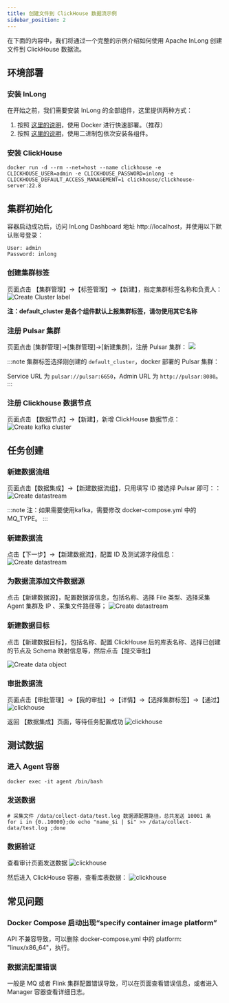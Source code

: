 ```yaml
---
title: 创建文件到 ClickHouse 数据流示例
sidebar_position: 2
---
```


在下面的内容中，我们将通过一个完整的示例介绍如何使用 Apache InLong 创建文件到 ClickHouse 数据流。

## 环境部署
### 安装 InLong

在开始之前，我们需要安装 InLong 的全部组件，这里提供两种方式：
1. 按照 [这里的说明](deployment/docker.md)，使用 Docker 进行快速部署。（推荐）
2. 按照 [这里的说明](deployment/bare_metal.md)，使用二进制包依次安装各组件。

### 安装 ClickHouse
```shell
docker run -d --rm --net=host --name clickhouse -e CLICKHOUSE_USER=admin -e CLICKHOUSE_PASSWORD=inlong -e CLICKHOUSE_DEFAULT_ACCESS_MANAGEMENT=1 clickhouse/clickhouse-server:22.8
```

## 集群初始化
容器启动成功后，访问 InLong Dashboard 地址 http://localhost，并使用以下默认账号登录：
```
User: admin
Password: inlong
```
### 创建集群标签
页面点击 【集群管理】->【标签管理】->【新建】，指定集群标签名称和负责人：
![Create Cluster label](img/clickhouse/create_cluster_label.png)

**注：default_cluster 是各个组件默认上报集群标签，请勿使用其它名称**

### 注册 Pulsar 集群
页面点击 [集群管理]->[集群管理]->[新建集群]，注册 Pulsar 集群：
![](img/create_pulsar_cluster.png)

:::note
集群标签选择刚创建的 `default_cluster`，docker 部署的 Pulsar 集群：

Service URL 为 `pulsar://pulsar:6650`，Admin URL 为 `http://pulsar:8080`。
:::

### 注册 Clickhouse 数据节点
页面点击 【数据节点】→【新建】，新增 ClickHouse 数据节点：
![Create kafka cluster](img/clickhouse/datanode.png)

## 任务创建
### 新建数据流组
页面点击【数据集成】→【新建数据流组】，只用填写 ID 接选择 Pulsar 即可：：
![Create datastream](img/clickhouse/pulsar_ingestion.png)

:::note
注：如果需要使用kafka，需要修改 docker-compose.yml 中的 MQ_TYPE。
:::

### 新建数据流
点击【下一步】→【新建数据流】，配置 ID 及测试源字段信息：
![Create datastream](img/clickhouse/pulsar_stream.png)

### 为数据流添加文件数据源
点击【新建数据源】，配置数据源信息，包括名称、选择 File 类型、选择采集 Agent 集群及 IP 、采集文件路径等；
![Create datastream](img/clickhouse/pulsar_source.png)

### 新建数据目标
点击【新建数据目标】，包括名称、配置 ClickHouse 后的库表名称、选择已创建的节点及 Schema 映射信息等，然后点击【提交审批】

![Create data object](img/clickhouse/pulsar_sink.png)

### 审批数据流
页面点击【审批管理】->【我的审批】->【详情】->【选择集群标签】->【通过】
![clickhouse](img/clickhouse/pulsar_approval.png)

返回 【数据集成】页面，等待任务配置成功
![clickhouse](img/clickhouse/pulsar_approval_result.png)

## 测试数据
### 进入 Agent 容器
```
docker exec -it agent /bin/bash
```

### 发送数据
```
# 采集文件 /data/collect-data/test.log 数据源配置路径，总共发送 10001 条
for i in {0..10000};do echo "name_$i | $i" >> /data/collect-data/test.log ;done
```

### 数据验证
查看审计页面发送数据
![clickhouse](img/clickhouse/pulsar_audit.png)

然后进入 ClickHouse 容器，查看库表数据：
![clickhouse](img/clickhouse/pulsar_table.png)

## 常见问题
### Docker Compose 启动出现“specify container image platform”
API 不兼容导致，可以删除 docker-compose.yml 中的 platform: "linux/x86_64"，执行。

### 数据流配置错误
一般是 MQ 或者 Flink 集群配置错误导致，可以在页面查看错误信息，或者进入 Manager 容器查看详细日志。





